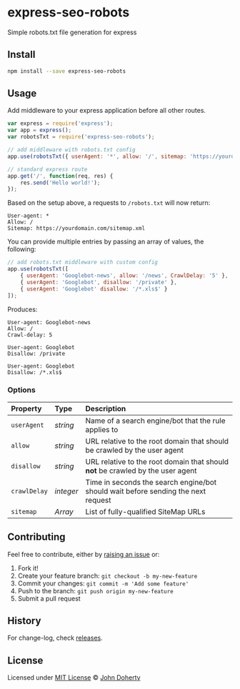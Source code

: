 # express-seo-robots

Simple robots.txt file generation for express

## Install

```bash
npm install --save express-seo-robots
```

## Usage

Add middleware to your express application before all other routes.

```js
var express = require('express');
var app = express();
var robotsTxt = require('express-seo-robots');

// add middleware with robots.txt config
app.use(robotsTxt({ userAgent: '*', allow: '/', sitemap: 'https://yourdomain.com/sitemap.xml' }));

// standard express route
app.get('/', function(req, res) {
    res.send('Hello world!');
});
```

Based on the setup above, a requests to `/robots.txt` will now return:

```
User-agent: *
Allow: /
Sitemap: https://yourdomain.com/sitemap.xml
```

You can provide multiple entries by passing an array of values, the following:

```js
// add robots.txt middleware with custom config
app.use(robotsTxt([
    { userAgent: 'Googlebot-news', allow: '/news', CrawlDelay: '5' },
    { userAgent: 'Googlebot', disallow: '/private' },
    { userAgent: 'Googlebot' disallow: '/*.xls$' }
]);
```

Produces:

```
User-agent: Googlebot-news
Allow: /
Crawl-delay: 5

User-agent: Googlebot
Disallow: /private

User-agent: Googlebot
Disallow: /*.xls$
```

### Options

Property     | Type      | Description
:----------- |:--------- |:------------------------------------------
`userAgent`  | _string_  | Name of a search engine/bot that the rule applies to
`allow`      | _string_  | URL relative to the root domain that should be crawled by the user agent
`disallow`   | _string_  | URL relative to the root domain that should **not** be crawled by the user agent
`crawlDelay` | _integer_ | Time in seconds the search engine/bot should wait before sending the next request
`sitemap`    | _Array_   | List of fully-qualified SiteMap URLs

## Contributing

Feel free to contribute, either by [raising an issue](https://github.com/john-doherty/express-seo-robots/issues) or:

1. Fork it!
2. Create your feature branch: `git checkout -b my-new-feature`
3. Commit your changes: `git commit -m 'Add some feature'`
4. Push to the branch: `git push origin my-new-feature`
5. Submit a pull request

## History

For change-log, check [releases](https://github.com/john-doherty/express-seo-robots/releases).

## License

Licensed under [MIT License](LICENSE) &copy; [John Doherty](https://twitter.com/mrjohndoherty)
